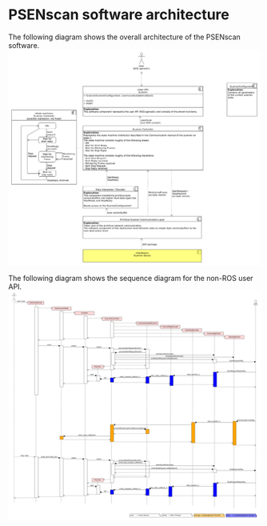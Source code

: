 # PSENscan software architecture
The following diagram shows the overall architecture of the PSENscan software.
![overall_architecture_diagram](diag_comp_overall_architecture.png)

The following diagram shows the sequence diagram for the non-ROS user API.
![API sequence diagram](api_sequence_diag.png)

